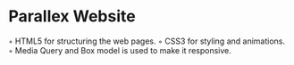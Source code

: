 # Parallex Website
◦ HTML5 for structuring the web pages.
◦ CSS3 for styling and animations.
◦ Media Query and Box model is used to make it responsive.
